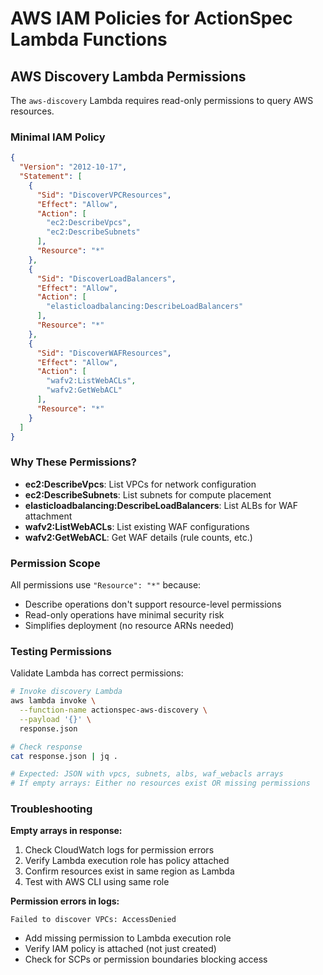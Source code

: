 # AWS IAM Policies for ActionSpec Lambda Functions

## AWS Discovery Lambda Permissions

The `aws-discovery` Lambda requires read-only permissions to query AWS resources.

### Minimal IAM Policy

```json
{
  "Version": "2012-10-17",
  "Statement": [
    {
      "Sid": "DiscoverVPCResources",
      "Effect": "Allow",
      "Action": [
        "ec2:DescribeVpcs",
        "ec2:DescribeSubnets"
      ],
      "Resource": "*"
    },
    {
      "Sid": "DiscoverLoadBalancers",
      "Effect": "Allow",
      "Action": [
        "elasticloadbalancing:DescribeLoadBalancers"
      ],
      "Resource": "*"
    },
    {
      "Sid": "DiscoverWAFResources",
      "Effect": "Allow",
      "Action": [
        "wafv2:ListWebACLs",
        "wafv2:GetWebACL"
      ],
      "Resource": "*"
    }
  ]
}
```

### Why These Permissions?

- **ec2:DescribeVpcs**: List VPCs for network configuration
- **ec2:DescribeSubnets**: List subnets for compute placement
- **elasticloadbalancing:DescribeLoadBalancers**: List ALBs for WAF attachment
- **wafv2:ListWebACLs**: List existing WAF configurations
- **wafv2:GetWebACL**: Get WAF details (rule counts, etc.)

### Permission Scope

All permissions use `"Resource": "*"` because:
- Describe operations don't support resource-level permissions
- Read-only operations have minimal security risk
- Simplifies deployment (no resource ARNs needed)

### Testing Permissions

Validate Lambda has correct permissions:

```bash
# Invoke discovery Lambda
aws lambda invoke \
  --function-name actionspec-aws-discovery \
  --payload '{}' \
  response.json

# Check response
cat response.json | jq .

# Expected: JSON with vpcs, subnets, albs, waf_webacls arrays
# If empty arrays: Either no resources exist OR missing permissions
```

### Troubleshooting

**Empty arrays in response:**
1. Check CloudWatch logs for permission errors
2. Verify Lambda execution role has policy attached
3. Confirm resources exist in same region as Lambda
4. Test with AWS CLI using same role

**Permission errors in logs:**
```
Failed to discover VPCs: AccessDenied
```
- Add missing permission to Lambda execution role
- Verify IAM policy is attached (not just created)
- Check for SCPs or permission boundaries blocking access
